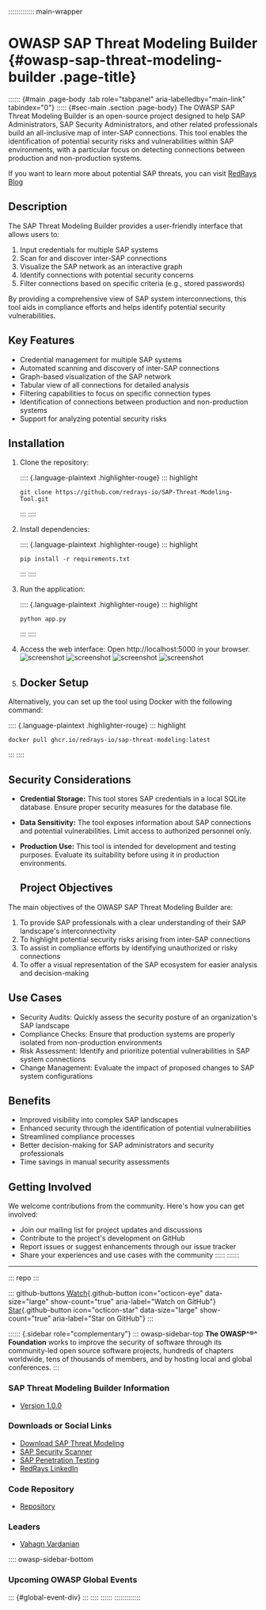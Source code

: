 ::::::::::::: main-wrapper
# OWASP SAP Threat Modeling Builder {#owasp-sap-threat-modeling-builder .page-title}

:::::: {#main .page-body .tab role="tabpanel" aria-labelledby="main-link" tabindex="0"}
::::: {#sec-main .section .page-body}
The OWASP SAP Threat Modeling Builder is an open-source project designed
to help SAP Administrators, SAP Security Administrators, and other
related professionals build an all-inclusive map of inter-SAP
connections. This tool enables the identification of potential security
risks and vulnerabilities within SAP environments, with a particular
focus on detecting connections between production and non-production
systems.

If you want to learn more about potential SAP threats, you can visit
[RedRays
Blog](https://redrays.io/blog/securing-sap-server-connections-threat-modeling/)

## Description

The SAP Threat Modeling Builder provides a user-friendly interface that
allows users to:

1.  Input credentials for multiple SAP systems
2.  Scan for and discover inter-SAP connections
3.  Visualize the SAP network as an interactive graph
4.  Identify connections with potential security concerns
5.  Filter connections based on specific criteria (e.g., stored
    passwords)

By providing a comprehensive view of SAP system interconnections, this
tool aids in compliance efforts and helps identify potential security
vulnerabilities.

## Key Features

- Credential management for multiple SAP systems
- Automated scanning and discovery of inter-SAP connections
- Graph-based visualization of the SAP network
- Tabular view of all connections for detailed analysis
- Filtering capabilities to focus on specific connection types
- Identification of connections between production and non-production
  systems
- Support for analyzing potential security risks

## Installation

1.  Clone the repository:

    :::: {.language-plaintext .highlighter-rouge}
    ::: highlight
    ``` highlight
    git clone https://github.com/redrays-io/SAP-Threat-Modeling-Tool.git
    ```
    :::
    ::::

2.  Install dependencies:

    :::: {.language-plaintext .highlighter-rouge}
    ::: highlight
    ``` highlight
    pip install -r requirements.txt
    ```
    :::
    ::::

3.  Run the application:

    :::: {.language-plaintext .highlighter-rouge}
    ::: highlight
    ``` highlight
    python app.py
    ```
    :::
    ::::

4.  Access the web interface: Open http://localhost:5000 in your
    browser. ![screenshot](assets/images/1.png)
    ![screenshot](assets/images/2.png)
    ![screenshot](assets/images/3.png)
    ![screenshot](assets/images/4.png)

5.  ## Docker Setup

Alternatively, you can set up the tool using Docker with the following
command:

:::: {.language-plaintext .highlighter-rouge}
::: highlight
``` highlight
docker pull ghcr.io/redrays-io/sap-threat-modeling:latest
```
:::
::::

## Security Considerations

- **Credential Storage:** This tool stores SAP credentials in a local
  SQLite database. Ensure proper security measures for the database
  file.

- **Data Sensitivity:** The tool exposes information about SAP
  connections and potential vulnerabilities. Limit access to authorized
  personnel only.

- **Production Use:** This tool is intended for development and testing
  purposes. Evaluate its suitability before using it in production
  environments.

  ## Project Objectives

The main objectives of the OWASP SAP Threat Modeling Builder are:

1.  To provide SAP professionals with a clear understanding of their SAP
    landscape's interconnectivity
2.  To highlight potential security risks arising from inter-SAP
    connections
3.  To assist in compliance efforts by identifying unauthorized or risky
    connections
4.  To offer a visual representation of the SAP ecosystem for easier
    analysis and decision-making

## Use Cases

- Security Audits: Quickly assess the security posture of an
  organization's SAP landscape
- Compliance Checks: Ensure that production systems are properly
  isolated from non-production environments
- Risk Assessment: Identify and prioritize potential vulnerabilities in
  SAP system connections
- Change Management: Evaluate the impact of proposed changes to SAP
  system configurations

## Benefits

- Improved visibility into complex SAP landscapes
- Enhanced security through the identification of potential
  vulnerabilities
- Streamlined compliance processes
- Better decision-making for SAP administrators and security
  professionals
- Time savings in manual security assessments

## Getting Involved

We welcome contributions from the community. Here's how you can get
involved:

- Join our mailing list for project updates and discussions
- Contribute to the project's development on GitHub
- Report issues or suggest enhancements through our issue tracker
- Share your experiences and use cases with the community
:::::
::::::

------------------------------------------------------------------------

::: repo
:::

::: github-buttons
[Watch](https://github.com/owasp/www-project-sap-threat-modeling-builder/subscription){.github-button
icon="octicon-eye" data-size="large" show-count="true"
aria-label="Watch on GitHub"}
[Star](https://github.com/owasp/www-project-sap-threat-modeling-builder){.github-button
icon="octicon-star" data-size="large" show-count="true"
aria-label="Star on GitHub"}
:::

:::::: {.sidebar role="complementary"}
::: owasp-sidebar-top
**The OWASP^®^ Foundation** works to improve the security of software
through its community-led open source software projects, hundreds of
chapters worldwide, tens of thousands of members, and by hosting local
and global conferences.
:::

### SAP Threat Modeling Builder Information

- [Version 1.0.0](#)

### Downloads or Social Links

- [Download SAP Threat
  Modeling](https://github.com/redrays-io/SAP-Threat-Modeling)
- [SAP Security
  Scanner](https://redrays.io/redrays-security-platform-for-sap-consultants/)
- [SAP Penetration Testing](https://redrays.io/sap-penetration-testing)
- [RedRays LinkedIn](https://www.linkedin.com/company/redrays)

### Code Repository

- [Repository](https://github.com/redrays-io/SAP-Threat-Modeling)

### Leaders

- [Vahagn
  Vardanian](../cdn-cgi/l/email-protection.html#0b7d6a636a6c654b796e6f796a7278256264)

:::: owasp-sidebar-bottom
### Upcoming OWASP Global Events

::: {#global-event-div}
:::
::::
::::::
:::::::::::::
